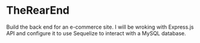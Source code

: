 # TheRearEnd
Build the back end for an e-commerce site.  I will be wroking with Express.js API and configure it to use Sequelize to interact with a MySQL database.
